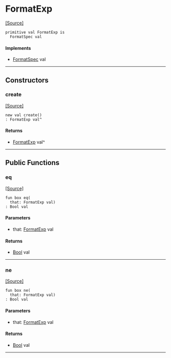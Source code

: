 # FormatExp
<span class="source-link">[[Source]](src/format/format_spec.md#L27)</span>
```pony
primitive val FormatExp is
  FormatSpec val
```

#### Implements

* [FormatSpec](format-FormatSpec.md) val

---

## Constructors

### create
<span class="source-link">[[Source]](src/format/format_spec.md#L27)</span>


```pony
new val create()
: FormatExp val^
```

#### Returns

* [FormatExp](format-FormatExp.md) val^

---

## Public Functions

### eq
<span class="source-link">[[Source]](src/format/format_spec.md#L28)</span>


```pony
fun box eq(
  that: FormatExp val)
: Bool val
```
#### Parameters

*   that: [FormatExp](format-FormatExp.md) val

#### Returns

* [Bool](builtin-Bool.md) val

---

### ne
<span class="source-link">[[Source]](src/format/format_spec.md#L28)</span>


```pony
fun box ne(
  that: FormatExp val)
: Bool val
```
#### Parameters

*   that: [FormatExp](format-FormatExp.md) val

#### Returns

* [Bool](builtin-Bool.md) val

---

